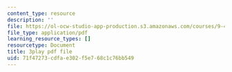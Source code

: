 ```yaml
---
content_type: resource
description: ''
file: https://ol-ocw-studio-app-production.s3.amazonaws.com/courses/9-40-introduction-to-neural-computation-spring-2018/71f47273cdfae302f5e768c1c76bb549_vQpo3rTwUjc.pdf
file_type: application/pdf
learning_resource_types: []
resourcetype: Document
title: 3play pdf file
uid: 71f47273-cdfa-e302-f5e7-68c1c76bb549
---
```

